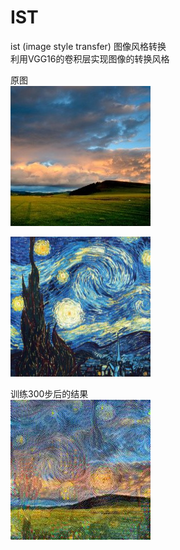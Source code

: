 # IST
ist (image style transfer) 图像风格转换  
利用VGG16的卷积层实现图像的转换风格  



原图  
![Image text](https://github.com/taodashen/IST/blob/master/images/Grassland.jpg)

![Image text](https://github.com/taodashen/IST/blob/master/images/Star_sky.jpg)

训练300步后的结果  
![Image text](https://github.com/taodashen/IST/blob/master/output_dir/result-00300.jpg)

